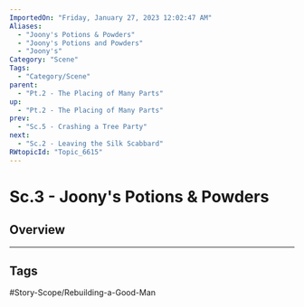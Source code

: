 ```yaml
---
ImportedOn: "Friday, January 27, 2023 12:02:47 AM"
Aliases:
  - "Joony's Potions & Powders"
  - "Joony's Potions and Powders"
  - "Joony's"
Category: "Scene"
Tags:
  - "Category/Scene"
parent:
  - "Pt.2 - The Placing of Many Parts"
up:
  - "Pt.2 - The Placing of Many Parts"
prev:
  - "Sc.5 - Crashing a Tree Party"
next:
  - "Sc.2 - Leaving the Silk Scabbard"
RWtopicId: "Topic_6615"
---
```

# Sc.3 - Joony's Potions & Powders
## Overview

---
## Tags
#Story-Scope/Rebuilding-a-Good-Man

